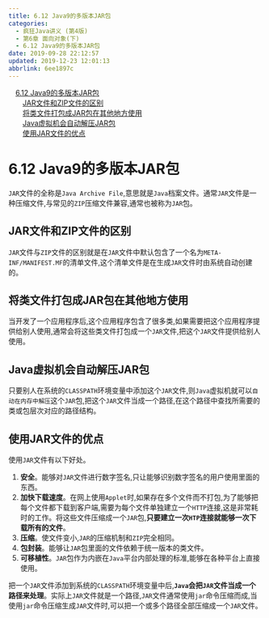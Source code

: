 ```yaml
---
title: 6.12 Java9的多版本JAR包
categories: 
  - 疯狂Java讲义 (第4版)
  - 第6章 面向对象(下)
  - 6.12 Java9的多版本JAR包
date: 2019-09-28 22:12:57
updated: 2019-12-23 12:01:13
abbrlink: 6ee1897c
---
```

<div id='my_toc'><a href="/JavaReadingNotes/6ee1897c/#6-12-Java9的多版本JAR包" class="header_1">6.12 Java9的多版本JAR包</a>&nbsp;<br><a href="/JavaReadingNotes/6ee1897c/#JAR文件和ZIP文件的区别" class="header_2">JAR文件和ZIP文件的区别</a>&nbsp;<br><a href="/JavaReadingNotes/6ee1897c/#将类文件打包成JAR包在其他地方使用" class="header_2">将类文件打包成JAR包在其他地方使用</a>&nbsp;<br><a href="/JavaReadingNotes/6ee1897c/#Java虚拟机会自动解压JAR包" class="header_2">Java虚拟机会自动解压JAR包</a>&nbsp;<br><a href="/JavaReadingNotes/6ee1897c/#使用JAR文件的优点" class="header_2">使用JAR文件的优点</a>&nbsp;<br></div>
<style>.header_1{margin-left: 1em;}.header_2{margin-left: 2em;}.header_3{margin-left: 3em;}.header_4{margin-left: 4em;}.header_5{margin-left: 5em;}.header_6{margin-left: 6em;}</style>
<!--more-->
<script>if (navigator.platform.search('arm')==-1){document.getElementById('my_toc').style.display = 'none';}var e,p = document.getElementsByTagName('p');while (p.length>0) {e = p[0];e.parentElement.removeChild(e);}</script>

<!--end-->
<!--SSTStart-->
# 6.12 Java9的多版本JAR包 #
`JAR`文件的全称是`Java Archive File`,意思就是`Java`档案文件。通常`JAR`文件是一种压缩文件,与常见的`ZIP`压缩文件兼容,通常也被称为`JAR`包。
## JAR文件和ZIP文件的区别 ##
`JAR`文件与`ZIP`文件的区别就是在`JAR`文件中默认包含了一个名为`META-INF/MANIFEST.MF`的清单文件,这个清单文件是在生成`JAR`文件时由系统自动创建的。
## 将类文件打包成JAR包在其他地方使用 ##
当开发了一个应用程序后,这个应用程序包含了很多类,如果需要把这个应用程序提供给别人使用,通常会将这些类文件打包成一个`JAR`文件,把这个`JAR`文件提供给别人使用。
## Java虚拟机会自动解压JAR包 ##
只要别人在系统的`CLASSPATH`环境变量中添加这个`JAR`文件,则`Java`虚拟机就可以`自动在内存中解压`这个`JAR`包,把这个`JAR`文件当成一个路径,在这个路径中查找所需要的类或包层次对应的路径结构。
## 使用JAR文件的优点 ##
使用`JAR`文件有以下好处。
1. **安全**。能够对`JAR`文件进行数字签名,只让能够识别数字签名的用户使用里面的东西。
2. **加快下载速度**。在网上使用`Applet`时,如果存在多个文件而不打包,为了能够把每个文件都下载到客户端,需要为每个文件单独建立一个`HTTP`连接,这是非常耗时的工作。将这些文件压缩成一个`JAR`包,**只要建立一次`HTP`连接就能够一次下载所有的文件**。
3. **压缩**。使文件变小,`JAR`的压缩机制和`ZIP`完全相同。
4. **包封装**。能够让`JAR`包里面的文件依赖于统一版本的类文件。
5. **可移植性**。`JAR`包作为内嵌在`Java`平台内部处理的标准,能够在各种平台上直接使用。

把一个`JAR`文件添加到系统的`CLASSPATH`环境变量中后,**`Java`会把`JAR`文件当成一个路径来处理**。实际上`JAR`文件就是一个路径,`JAR`文件通常使用`jar`命令压缩而成,当使用`jar`命令压缩生成`JAR`文件时,可以把一个或多个路径全部压缩成一个`JAR`文件。
<!--SSTStop-->

